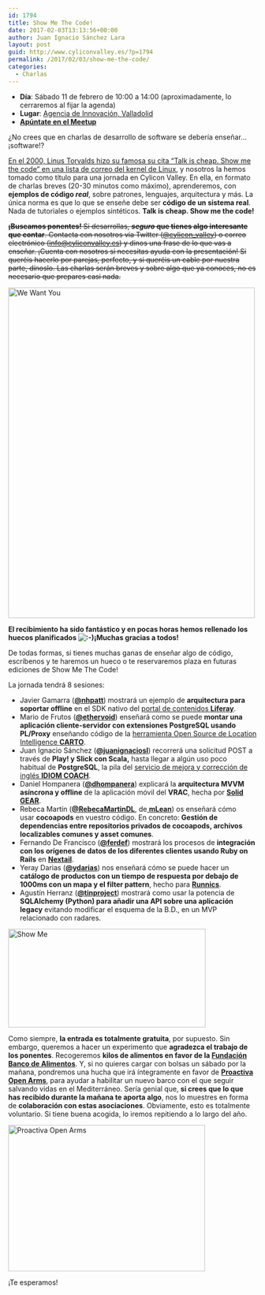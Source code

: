 ```yaml
---
id: 1794
title: Show Me The Code!
date: 2017-02-03T13:13:56+00:00
author: Juan Ignacio Sánchez Lara
layout: post
guid: http://www.cyliconvalley.es/?p=1794
permalink: /2017/02/03/show-me-the-code/
categories:
  - Charlas
---
```

  * **Día**: Sábado 11 de febrero de 10:00 a 14:00 (aproximadamente, lo cerraremos al fijar la agenda)
  * **Lugar**: <a href="https://www.google.es/maps/place/Agencia+de+Innovaci%C3%B3n/@41.618862,-4.747401,17z/data=!3m1!4b1!4m2!3m1!1s0xd476cde13c9d9df:0xc54421ea5d686678" target="_blank">Agencia de Innovación, Valladolid</a>
  * [**Apúntate en el Meetup**](https://www.meetup.com/es-ES/Cylicon-Valley/events/237425288/?rv=co1)

¿No crees que en charlas de desarrollo de software se debería enseñar&#8230; ¡software!?

[En el 2000, Linus Torvalds hizo su famosa su cita &#8220;Talk is cheap. Show me the code&#8221; en una lista de correo del kernel de Linux](https://lkml.org/lkml/2000/8/25/132), y nosotros la hemos tomado como título para una jornada en Cylicon Valley. En ella, en formato de charlas breves (20-30 minutos como máximo), aprenderemos, con **ejemplos de código _real_**, sobre patrones, lenguajes, arquitectura y más. La única norma es que lo que se enseñe debe ser **código de un sistema real**. Nada de tutoriales o ejemplos sintéticos. **Talk is cheap. Show me the code!**

<del><strong>¡Buscamos ponentes!</strong> Si desarrollas, <strong><em>seguro</em> que tienes algo interesante que contar</strong>. Contacta con nosotros vía Twitter (<a href="https://twitter.com/cylicon_valley">@cylicon_valley</a>) o correo electrónico (<a href="mailto:info@cyliconvalley.es">info@cyliconvalley.es</a>) y dinos una frase de lo que vas a enseñar. ¡Cuenta con nosotros si necesitas ayuda con la presentación! Si queréis hacerlo por parejas, perfecto, y si queréis un cable por nuestra parte, dínoslo. Las charlas serán breves y sobre algo que ya conoces, no es necesario que prepares casi nada.</del>

<img class="aligncenter" src="https://i.imgflip.com/1iw4j8.jpg" alt="We Want You" width="500" height="671" />

**El recibimiento ha sido fantástico y en pocas horas hemos rellenado los huecos planificados  <img src="http://www.cyliconvalley.es/wp-includes/images/smilies/icon_smile.gif" alt=":-)" class="wp-smiley" />¡Muchas gracias a todos!**

De todas formas, si tienes muchas ganas de enseñar algo de código, escríbenos y te haremos un hueco o te reservaremos plaza en futuras ediciones de Show Me The Code!

La jornada tendrá 8 sesiones:

  * Javier Gamarra (**[@nhpatt](https://twitter.com/nhpatt)**) mostrará un ejemplo de **arquitectura para soportar offline** en el SDK nativo del [portal de contenidos **Liferay**](https://www.liferay.com/es/home).
  * Mario de Frutos (**[@ethervoid](https://twitter.com/ethervoid)**) enseñará como se puede **montar una aplicación cliente-servidor con extensiones PostgreSQL usando PL/Proxy** enseñando código de la [herramienta Open Source de Location Intelligence **CARTO**](https://carto.com/).
  * Juan Ignacio Sánchez (**[@juanignaciosl](https://twitter.com/juanignaciosl)**) recorrerá una solicitud POST a través de **Play! y Slick con Scala,** hasta llegar a algún uso poco habitual de **PostgreSQL**, la pila del [servicio de mejora y corrección de inglés **IDIOM COACH**](https://idiomcoach.com/).
  * Daniel Hompanera (**[@dhompanera](https://twitter.com/dhompanera)**) explicará la **arquitectura MVVM asíncrona y offline** de la aplicación móvil del **VRAC**, hecha por [**Solid GEAR**](https://solidgeargroup.com/).
  * Rebeca Martín (**[@RebecaMartinDL](https://twitter.com/RebecaMartinDL)**, de[ **mLean**](https://m-lean.com/)) os enseñará cómo usar **cocoapods** en vuestro código. En concreto: **Gestión de dependencias entre repositorios privados de cocoapods, archivos localizables comunes y asset comunes**.
  * Fernando De Francisco (<a class="twitter-atreply pretty-link js-nav" dir="ltr" href="https://twitter.com/ferdef" data-mentioned-user-id="96740046"><b>@ferdef</b></a>) mostrará los procesos de **integración con los orígenes de datos de los diferentes clientes usando Ruby on Rails** en **[Nextail](http://nextail.co/)**.
  * Yeray Darias (**[@ydarias](https://twitter.com/ydarias)**) nos enseñará cómo se puede hacer un **catálogo de productos con un tiempo de respuesta por debajo de 1000ms con un mapa y el filter pattern**, hecho para **[Runnics](https://www.runnics.com/)**.
  * Agustín Herranz (**[@tinproject](https://twitter.com/tinproject)**) mostrará como usar la potencia de **SQLAlchemy (Python) para añadir una API sobre una aplicación legacy** evitando modificar el esquema de la B.D., en un MVP relacionado con radares.

<img class="aligncenter" src="http://leonardoflores.net/3345/wp-content/uploads/sites/15/2015/11/post-38723-Morpheus-show-me-gif-Imgur-KFiG.gif" alt="Show Me" width="400" height="200" />

Como siempre, **la entrada es totalmente gratuita**, por supuesto. Sin embargo, queremos a hacer un experimento que **agradezca el trabajo de los ponentes**. Recogeremos **kilos de alimentos en favor de la [Fundación Banco de Alimentos](https://www.bancodealimentosdevalladolid.es/)**. Y, si no quieres cargar con bolsas un sábado por la mañana, pondremos una hucha que irá íntegramente en favor de **[Proactiva Open Arms](https://www.proactivaopenarms.org/es)**, para ayudar a habilitar un nuevo barco con el que seguir salvando vidas en el Mediterráneo. Sería genial que, **si crees que lo que has recibido durante la mañana te aporta algo**, nos lo muestres en forma de **colaboración con estas asociaciones**. Obviamente, esto es totalmente voluntario. Si tiene buena acogida, lo iremos repitiendo a lo largo del año.

[<img class="aligncenter wp-image-1817" src="http://www.cyliconvalley.es/wp-content/uploads/2017/02/openarms.png" alt="Proactiva Open Arms" width="399" height="297" />](http://www.cyliconvalley.es/wp-content/uploads/2017/02/openarms.png)

¡Te esperamos!